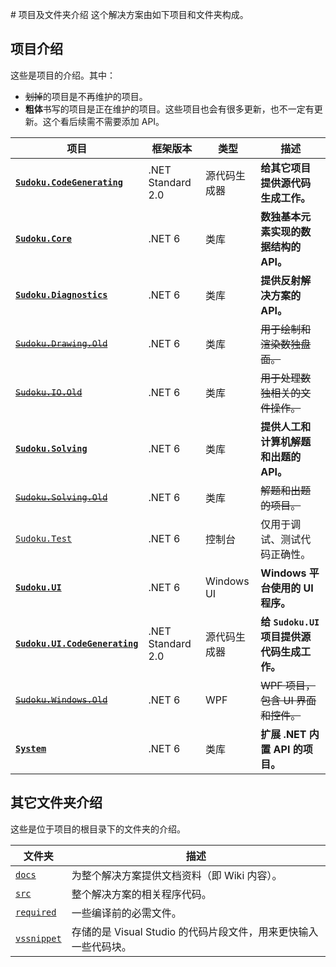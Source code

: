 ﻿﻿﻿﻿﻿# 项目及文件夹介绍
这个解决方案由如下项目和文件夹构成。

## 项目介绍

这些是项目的介绍。其中：

* ~~划掉~~的项目是不再维护的项目。
* **粗体**书写的项目是正在维护的项目。这些项目也会有很多更新，也不一定有更新。这个看后续需不需要添加 API。

| 项目                                                         | 框架版本          | 类型         | 描述                                        |
| ------------------------------------------------------------ | ----------------- | ------------ | ------------------------------------------- |
| **[`Sudoku.CodeGenerating`](https://github.com/SunnieShine/Sudoku/tree/main/src/Sudoku.CodeGenerating)** | .NET Standard 2.0 | 源代码生成器 | **给其它项目提供源代码生成工作。**          |
| **[`Sudoku.Core`](https://github.com/SunnieShine/Sudoku/tree/main/src/Sudoku.Core)** | .NET 6            | 类库         | **数独基本元素实现的数据结构的 API。**      |
| **[`Sudoku.Diagnostics`](https://github.com/SunnieShine/Sudoku/tree/main/src/Sudoku.Diagnostics)** | .NET 6            | 类库         | **提供反射解决方案的 API。**                |
| ~~[`Sudoku.Drawing.Old`](https://github.com/SunnieShine/Sudoku/tree/main/src/Sudoku.Drawing.Old)~~ | .NET 6            | 类库         | ~~用于绘制和渲染数独盘面。~~                |
| ~~[`Sudoku.IO.Old`](https://github.com/SunnieShine/Sudoku/tree/main/src/Sudoku.IO.Old)~~ | .NET 6            | 类库         | ~~用于处理数独相关的文件操作。~~            |
| **[`Sudoku.Solving`](https://github.com/SunnieShine/Sudoku/tree/main/src/Sudoku.Solving)** | .NET 6            | 类库         | **提供人工和计算机解题和出题的 API。**      |
| ~~[`Sudoku.Solving.Old`](https://github.com/SunnieShine/Sudoku/tree/main/src/Sudoku.Solving.Old)~~ | .NET 6            | 类库         | ~~解题和出题的项目。~~                      |
| [`Sudoku.Test`](https://github.com/SunnieShine/Sudoku/tree/main/src/Sudoku.Test) | .NET 6            | 控制台       | 仅用于调试、测试代码正确性。                |
| **[`Sudoku.UI`](https://github.com/SunnieShine/Sudoku/tree/main/src/Sudoku.UI/Sudoku.UI)** | .NET 6            | Windows UI   | **Windows 平台使用的 UI 程序。**            |
| **[`Sudoku.UI.CodeGenerating`](https://github.com/SunnieShine/Sudoku/tree/main/src/Sudoku.UI.CodeGenerating)** | .NET Standard 2.0 | 源代码生成器 | **给 `Sudoku.UI` 项目提供源代码生成工作。** |
| ~~[`Sudoku.Windows.Old`](https://github.com/SunnieShine/Sudoku/tree/main/src/Sudoku.Windows.Old)~~ | .NET 6            | WPF          | ~~WPF 项目，包含 UI 界面和控件。~~          |
| **[`System`](https://github.com/SunnieShine/Sudoku/tree/main/src/System)** | .NET 6            | 类库         | **扩展 .NET 内置 API 的项目。**             |

## 其它文件夹介绍

这些是位于项目的根目录下的文件夹的介绍。

| 文件夹                                                       | 描述                                                         |
| ------------------------------------------------------------ | ------------------------------------------------------------ |
| [`docs`](https://github.com/SunnieShine/Sudoku/tree/main/src/docs) | 为整个解决方案提供文档资料（即 Wiki 内容）。                 |
| [`src`](https://github.com/SunnieShine/Sudoku/tree/main/src/src) | 整个解决方案的相关程序代码。                                 |
| [`required`](https://github.com/SunnieShine/Sudoku/tree/main/src/required) | 一些编译前的必需文件。                                       |
| [`vssnippet`](https://github.com/SunnieShine/Sudoku/tree/main/src/required/vssnippet) | 存储的是 Visual Studio 的代码片段文件，用来更快输入一些代码块。 |